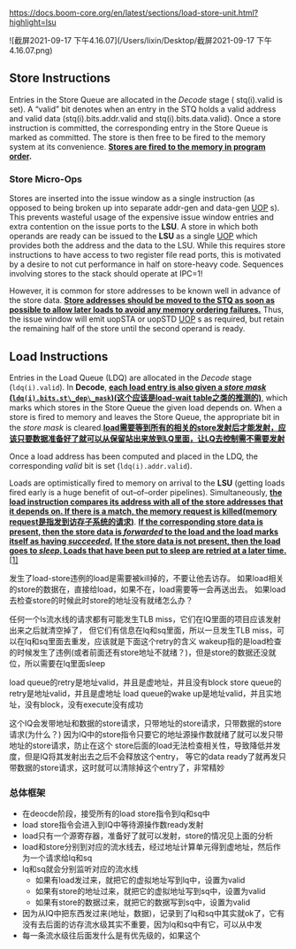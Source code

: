 https://docs.boom-core.org/en/latest/sections/load-store-unit.html?highlight=lsu



![截屏2021-09-17 下午4.16.07](/Users/lixin/Desktop/截屏2021-09-17 下午4.16.07.png)

## Store Instructions

Entries in the Store Queue are allocated in the *Decode* stage ( stq(i).valid is set). A “valid” bit denotes when an entry in the STQ holds a valid address and valid data (stq(i).bits.addr.valid and stq(i).bits.data.valid). Once a store instruction is committed, the corresponding entry in the Store Queue is marked as committed. The store is then free to be fired to the memory system at its convenience. **<u>Stores are fired to the memory in program order</u>.**

### Store Micro-Ops

Stores are inserted into the issue window as a single instruction (as opposed to being broken up into separate addr-gen and data-gen [UOP](https://docs.boom-core.org/en/latest/sections/terminology.html#term-micro-op-uop) s). This prevents wasteful usage of the expensive issue window entries and extra contention on the issue ports to the **LSU**. A store in which both operands are ready can be issued to the **LSU** as a single [UOP](https://docs.boom-core.org/en/latest/sections/terminology.html#term-micro-op-uop) which provides both the address and the data to the LSU. While this requires store instructions to have access to two register file read ports, this is motivated by a desire to not cut performance in half on store-heavy code. Sequences involving stores to the stack should operate at IPC=1!

However, it is common for store addresses to be known well in advance of the store data. **<u>Store addresses should be moved to the STQ as soon as possible to allow later loads to avoid any memory ordering failures.</u>** Thus, the issue window will emit uopSTA or uopSTD [UOP](https://docs.boom-core.org/en/latest/sections/terminology.html#term-micro-op-uop) s as required, but retain the remaining half of the store until the second operand is ready.

## Load Instructions

Entries in the Load Queue (LDQ) are allocated in the *Decode* stage (`ldq(i).valid`). In **Decode**, **<u>each load entry is also given a *store mask* (`ldq(i).bits.st\_dep\_mask`)(这个应该是load-wait table之类的推测的)</u>**, which marks which stores in the Store Queue the given load depends on. When a store is fired to memory and leaves the Store Queue, the appropriate bit in the *store mask* is cleared.**<u>load需要等到所有的相关的store发射后才能发射，应该只要数据准备好了就可以从保留站出来放到LQ里面，让LQ去控制需不需要发射</u>**

Once a load address has been computed and placed in the LDQ, the corresponding *valid* bit is set (`ldq(i).addr.valid`).

Loads are optimistically fired to memory on arrival to the **LSU** (getting loads fired early is a huge benefit of out–of–order pipelines). Simultaneously, **<u>the load instruction compares its address with all of the store addresses that it depends on. If there is a match, the memory request is killed(memory request是指发到访存子系统的请求)</u>**. **<u>If the corresponding store data is present, then the store data is *forwarded* to the load and the load marks itself as having *succeeded*.</u>** **<u>If the store data is not present, then the load goes to *sleep*. Loads that have been put to sleep are retried at a later time.</u>** [[1\]](https://docs.boom-core.org/en/latest/sections/load-store-unit.html?highlight=lsu#id3)


发生了load-store违例的load是需要被kill掉的，不要让他去访存。
如果load相关的store的数据在，直接给load，如果不在，load需要等一会再送出去。
如果load去检查store的时候此时store的地址没有就绪怎么办？

任何一个ls流水线的请求都有可能发生TLB miss，它们在IQ里面的项目应该发射出来之后就清空掉了，
但它们有信息在lq和sq里面，所以一旦发生TLB miss，可以在lq和sq里面去重发，应该就是下面这个retry的含义
wakeup指的是load检查的时候发生了违例(或者前面还有store地址不就绪？)，但是store的数据还没就位，所以需要在lq里面sleep


load queue的retry是地址valid，并且是虚地址，并且没有block
store queue的retry是地址valid，并且是虚地址
load queue的wake up是地址valid，并且实地址，没有block，没有execute没有成功


这个IQ会发带地址和数据的store请求，只带地址的store请求，只带数据的store请求(为什么？)
因为IQ中的store指令只要它的地址源操作数就绪了就可以发只带地址的store请求，防止在这个
store后面的load无法检查相关性，导致降低并发度，但是IQ将其发射出去之后不会释放这个entry，
等它的data ready了就再发只带数据的store请求，这时就可以清除掉这个entry了，非常精妙


### 总体框架
+ 在deocde阶段，接受所有的load store指令到lq和sq中
+ load store指令会进入到IQ中等待源操作数ready发射
+ load只有一个源寄存器，准备好了就可以发射，store的情况见上面的分析
+ load和store分别到对应的流水线去，经过地址计算单元得到虚地址，然后作为一个请求给lq和sq
+ lq和sq就会分别监听对应的流水线
    + 如果有load发过来，就把它的虚拟地址写到lq中，设置为valid
    + 如果有store的地址过来，就把它的虚拟地址写到sq中，设置为valid
    + 如果有store的数据过来，就把它的数据写到sq中，设置为valid
+ 因为从IQ中把东西发过来(地址，数据)，记录到了lq和sq中其实就ok了，它有没有去后面的访存流水级其实不重要，因为lq和sq中有它，可以从中发
+ 每一条流水级往后面发什么是有优先级的，如果这个


